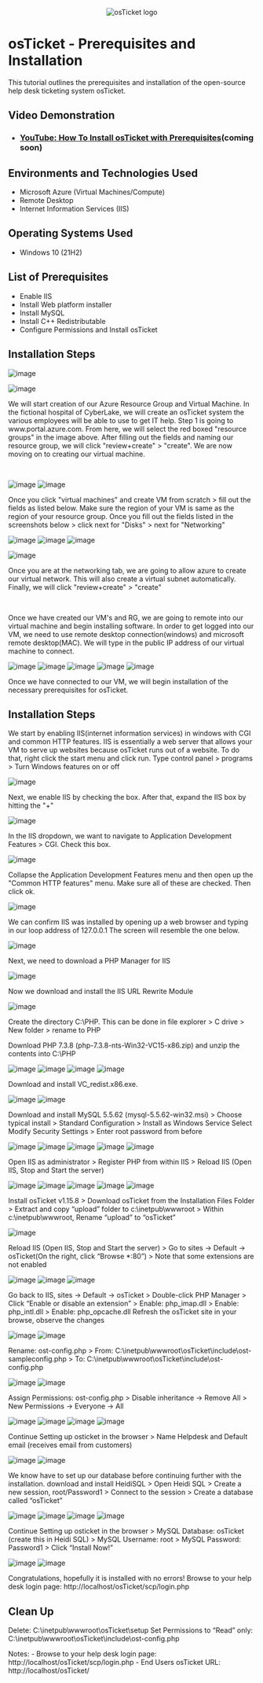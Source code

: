 <p align="center">
<img src="https://i.imgur.com/Clzj7Xs.png" alt="osTicket logo"/>
</p>

<h1>osTicket - Prerequisites and Installation</h1>
This tutorial outlines the prerequisites and installation of the open-source help desk ticketing system osTicket.<br />


<h2>Video Demonstration</h2>

- ### [YouTube: How To Install osTicket with Prerequisites](https://www.youtube.com)(coming soon)

<h2>Environments and Technologies Used</h2>

- Microsoft Azure (Virtual Machines/Compute)
- Remote Desktop
- Internet Information Services (IIS)

<h2>Operating Systems Used </h2>

- Windows 10</b> (21H2)

<h2>List of Prerequisites</h2>

- Enable IIS
- Install Web platform installer
- Install MySQL
- Install C++ Redistributable
- Configure Permissions and Install osTicket

<h2>Installation Steps</h2>

![image](https://github.com/nealzubin/osticket-prereqs/assets/145185495/62cc4a71-bbbf-47ae-ad2c-16e567e82081)

![image](https://github.com/nealzubin/osticket-prereqs/assets/145185495/12ab1a6f-18a1-4c88-b2b3-bb91adae0f8d)



<p>
We will start creation of our Azure Resource Group and Virtual Machine. In the fictional hospital of CyberLake, we will create an osTicket system the various employees will be able to use to get IT help. Step 1 is going to www.portal.azure.com. From here, we will select the red boxed "resource groups" in the image above. After filling out the fields and naming our resource group, we will click "review+create" > "create". We are now moving on to creating our virtual machine. 
</p>
<br />


![image](https://github.com/nealzubin/osticket-prereqs/assets/145185495/7d5251dc-3489-400d-bd45-8688f29dbf10)
![image](https://github.com/nealzubin/osticket-prereqs/assets/145185495/12c04ff6-0421-4dbe-94d9-f79c23b8b9d6)


<p>
Once you click "virtual machines" and create VM from scratch > fill out the fields as listed below. Make sure the region of your VM is same as the region of your resource group. Once you fill out the fields listed in the screenshots below > click next for "Disks" > next for "Networking"
</p>

![image](https://github.com/nealzubin/osticket-prereqs/assets/145185495/ba56c4bf-77d9-4480-b4f1-ab04d3bc33cd)
![image](https://github.com/nealzubin/osticket-prereqs/assets/145185495/92a8dda3-790a-48d2-bafe-864db1300e22)
![image](https://github.com/nealzubin/osticket-prereqs/assets/145185495/71e7418f-0e20-4e18-bb29-b4a0d47252c4)


![image](https://github.com/nealzubin/osticket-prereqs/assets/145185495/d12c7cde-d159-469f-a4d5-708d4461f5fb)


<p>
Once you are at the networking tab, we are going to allow azure to create our virtual network. This will also create a virtual subnet automatically. Finally, we will click "review+create" > "create"
</p>
<br />



<p>
Once we have created our VM's and RG, we are going to remote into our virtual machine and begin installing software. In order to get logged into our VM, we need to use remote desktop connection(windows) and microsoft remote desktop(MAC). We will type in the public IP address of our virtual machine to connect. 
</p>

![image](https://github.com/nealzubin/osticket-prereqs/assets/145185495/5a3c1680-28d0-4bd0-a0d9-686455770c92)
![image](https://github.com/nealzubin/osticket-prereqs/assets/145185495/237206a7-01b7-45f5-8202-3aee9238f117)
![image](https://github.com/nealzubin/osticket-prereqs/assets/145185495/9a0d4145-04ce-4f84-8e2e-cc5d4c9378ac)
![image](https://github.com/nealzubin/osticket-prereqs/assets/145185495/9fd9dd81-6153-4015-aaed-7f5ffcfe5267)
![image](https://github.com/nealzubin/osticket-prereqs/assets/145185495/5926897a-d7de-4e8e-9375-47222851ba30)






<p>
Once we have connected to our VM, we will begin installation of the necessary prerequisites for osTicket.
</p>



<h2>Installation Steps</h2>

<p>
We start by enabling IIS(internet information services) in windows with CGI and common HTTP features. IIS is essentially a web server that allows your VM to serve up websites because osTicket runs out of a website. To do that, right click the start menu and click run. Type control panel > programs > Turn Windows features on or off
</p>

![image](https://github.com/nealzubin/osticket-prereqs/assets/145185495/9a5686b2-ceed-4527-9673-23f816ac3707)



<p>
Next, we enable IIS by checking the box. After that, expand the IIS box by hitting the "+"
</p>

![image](https://github.com/nealzubin/osticket-prereqs/assets/145185495/c972939c-af3c-42ab-bb11-69b7c91f88cb)


<p>
In the IIS dropdown, we want to navigate to Application Development Features > CGI. Check this box. 
</p>

![image](https://github.com/nealzubin/osticket-prereqs/assets/145185495/68ef9cd0-6b7a-4fd1-beff-7b3eb618b8f9)


<p>
Collapse the Application Development Features menu and then open up the "Common HTTP features" menu. Make sure all of these are checked. Then click ok. 
</p>

![image](https://github.com/nealzubin/osticket-prereqs/assets/145185495/d22c510e-fd2e-485e-b52a-5d47cc2d44fa)

<p>
We can confirm IIS was installed by opening up a web browser and typing in our loop address of 127.0.0.1 The screen will resemble the one below.  
</p>

![image](https://github.com/nealzubin/osticket-prereqs/assets/145185495/d21fb14b-6048-4ab3-84b5-5327201a81af)



<p>
Next, we need to download a PHP Manager for IIS
</p>

![image](https://github.com/nealzubin/osticket-prereqs/assets/145185495/974b1e7f-5415-4714-972f-62643c27c06a)


<p>
Now we download and install the IIS URL Rewrite Module
</p>

![image](https://github.com/nealzubin/osticket-prereqs/assets/145185495/cffb97e8-965a-4825-b350-d5c82dee93ca)



<p>
Create the directory C:\PHP. This can be done in file explorer > C drive > New folder > rename to PHP
</p>


<p>
 Download PHP 7.3.8 (php-7.3.8-nts-Win32-VC15-x86.zip) and unzip the contents into C:\PHP
</p>



![image](https://github.com/nealzubin/osticket-prereqs/assets/145185495/95e0152e-499c-478f-8b8e-be8d1062fa54)
![image](https://github.com/nealzubin/osticket-prereqs/assets/145185495/8f8f44e1-b7f3-45d5-83af-bdd69df1199a)
![image](https://github.com/nealzubin/osticket-prereqs/assets/145185495/c89c357e-5393-48b1-af3c-fe2c08bad9b3)
![image](https://github.com/nealzubin/osticket-prereqs/assets/145185495/2b21928d-76b9-4a87-b758-be83b9f65bad)


<p>
 Download and install VC_redist.x86.exe.
</p>


![image](https://github.com/nealzubin/osticket-prereqs/assets/145185495/b60ea1c2-964a-482b-86e8-fb1c299e7893)
![image](https://github.com/nealzubin/osticket-prereqs/assets/145185495/8f48b688-7f07-4583-947d-8113f7dec5ec)



<p>
 Download and install MySQL 5.5.62 (mysql-5.5.62-win32.msi) > Choose typical install > Standard Configuration > Install as Windows Service
 Select Modify Security Settings > Enter root password from before
</p>


![image](https://github.com/nealzubin/osticket-prereqs/assets/145185495/5dbb89d3-1b9b-4f9c-9217-037a68591b0e)
![image](https://github.com/nealzubin/osticket-prereqs/assets/145185495/e785e940-69e7-4294-9cdc-ee46a20b418f)
![image](https://github.com/nealzubin/osticket-prereqs/assets/145185495/4c7da104-04ba-4053-85c7-79e3cb743ca9)
![image](https://github.com/nealzubin/osticket-prereqs/assets/145185495/7fdd6aeb-9c04-4daa-b3a1-dceebd67ed83)
![image](https://github.com/nealzubin/osticket-prereqs/assets/145185495/965d7cae-9805-4613-9dd3-aa65f201d519)





<p>
Open IIS as administrator > Register PHP from within IIS > Reload IIS (Open IIS, Stop and Start the server)
</p>

![image](https://github.com/nealzubin/osticket-prereqs/assets/145185495/2c5b94ea-76bf-47b6-b7da-b0e733b65c44)
![image](https://github.com/nealzubin/osticket-prereqs/assets/145185495/421885d5-67a8-4a41-afbc-d820411e2820)
![image](https://github.com/nealzubin/osticket-prereqs/assets/145185495/974ee1b0-ee29-4b34-879b-9a093f44c547)
![image](https://github.com/nealzubin/osticket-prereqs/assets/145185495/1ad8d915-8816-48e6-842d-1ef63098f170)
![image](https://github.com/nealzubin/osticket-prereqs/assets/145185495/5aedb19f-8a26-4ab1-963d-bb3952a91ab5)






<p>
Install osTicket v1.15.8 > Download osTicket from the Installation Files Folder > Extract and copy “upload” folder to c:\inetpub\wwwroot >
 Within c:\inetpub\wwwroot, Rename “upload” to “osTicket”
</p>



![image](https://github.com/nealzubin/osticket-prereqs/assets/145185495/2e716c2f-cca5-4662-adcb-65317d453b18)




<p>
Reload IIS (Open IIS, Stop and Start the server) > Go to sites -> Default -> osTicket(On the right, click “Browse *:80”) > 
Note that some extensions are not enabled
</p>

![image](https://github.com/nealzubin/osticket-prereqs/assets/145185495/3133dfc8-a699-48b5-9c95-8d3971dcf6f9)
![image](https://github.com/nealzubin/osticket-prereqs/assets/145185495/459db672-32d5-4177-8895-dd9adc9005bf)
![image](https://github.com/nealzubin/osticket-prereqs/assets/145185495/e3e88230-550c-4ec4-9d61-41138ef03e83)



<p>
Go back to IIS, sites -> Default -> osTicket > Double-click PHP Manager > Click “Enable or disable an extension” 
 > Enable: php_imap.dll > Enable: php_intl.dll > Enable: php_opcache.dll
Refresh the osTicket site in your browse, observe the changes
</p>

![image](https://github.com/nealzubin/osticket-prereqs/assets/145185495/62675bb7-6995-4171-be65-eb94b9d57418)
![image](https://github.com/nealzubin/osticket-prereqs/assets/145185495/19000756-a96f-44ad-96f1-ed27141bad5f)



<p>
Rename: ost-config.php > From: C:\inetpub\wwwroot\osTicket\include\ost-sampleconfig.php > To: C:\inetpub\wwwroot\osTicket\include\ost-config.php
</p>

![image](https://github.com/nealzubin/osticket-prereqs/assets/145185495/5d25a443-2419-4661-9719-12c060379e12)
![image](https://github.com/nealzubin/osticket-prereqs/assets/145185495/ef198d41-07c4-4fed-8d95-8234d8d5373e)



<p>
Assign Permissions: ost-config.php > Disable inheritance -> Remove All > New Permissions -> Everyone -> All
</p>


![image](https://github.com/nealzubin/osticket-prereqs/assets/145185495/3a90fcc4-9b13-41e2-9af8-94b0bf78ef9d)
![image](https://github.com/nealzubin/osticket-prereqs/assets/145185495/5b3a10c1-7f6b-4e80-900e-58d9ab91d7d9)
![image](https://github.com/nealzubin/osticket-prereqs/assets/145185495/bdde349e-5899-444c-9be9-ff6167e59497)
![image](https://github.com/nealzubin/osticket-prereqs/assets/145185495/40249e6f-1064-4d8a-b937-a71283ec2d8f)


<p>
Continue Setting up osticket in the browser > Name Helpdesk and Default email (receives email from customers)
</p>

![image](https://github.com/nealzubin/osticket-prereqs/assets/145185495/d3bba7f4-7ce1-4fae-ad45-bd755e21230d)
![image](https://github.com/nealzubin/osticket-prereqs/assets/145185495/cc3d11cc-733a-43bd-b354-a6583301a399)



<p>
We know have to set up our database before continuing further with the installation. 
  download and install HeidiSQL > Open Heidi SQL > Create a new session, root/Password1 
 > Connect to the session > Create a database called “osTicket”
</p>


![image](https://github.com/nealzubin/osticket-prereqs/assets/145185495/ddbb2da7-cfe4-48dd-bd6f-f0bac54c62e8)
![image](https://github.com/nealzubin/osticket-prereqs/assets/145185495/097ca4c8-bc0e-4e9d-9ce4-546ac0d3454a)
![image](https://github.com/nealzubin/osticket-prereqs/assets/145185495/10686296-a119-4a60-a397-fe81879b0706)
![image](https://github.com/nealzubin/osticket-prereqs/assets/145185495/9c3d1f74-189c-447c-b3fb-cf95edb67f7b)


<p>
Continue Setting up osticket in the browser > MySQL Database: osTicket (create this in Heidi SQL)
 > MySQL Username: root > MySQL Password: Password1 > Click “Install Now!”
</p>


![image](https://github.com/nealzubin/osticket-prereqs/assets/145185495/3ef27f1c-162f-4a17-9d0d-6fdfc12b8f05)
![image](https://github.com/nealzubin/osticket-prereqs/assets/145185495/386ab107-1458-4bed-a032-173b346f5bad)


<p>
Congratulations, hopefully it is installed with no errors! 
 Browse to your help desk login page: http://localhost/osTicket/scp/login.php
</p>



<h2>Clean Up</h2>

<p>
Delete: C:\inetpub\wwwroot\osTicket\setup
 Set Permissions to “Read” only: C:\inetpub\wwwroot\osTicket\include\ost-config.php
</p>

<p>
Notes:
 - Browse to your help desk login page: http://localhost/osTicket/scp/login.php  
 - End Users osTicket URL: http://localhost/osTicket/ 
</p>








